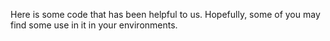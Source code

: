 Here is some code that has been helpful to us. Hopefully, some of you may find some use in it in your environments. 
